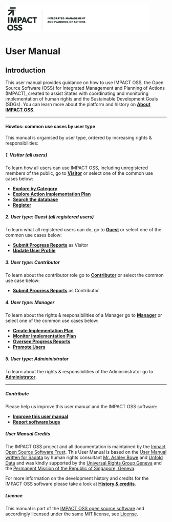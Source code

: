 ![](/assets/logo.png)

# User Manual

## Introduction

This user manual provides guidance on how to use IMPACT OSS, the Open Source Software \(OSS\) for Integrated Management and Planning of Actions \(IMPACT\), created to assist States with coordinating and monitoring implementation of human rights and the Sustainable Development Goals \(SDGs\). You can learn more about the platform and history on [**About IMPACT OSS**](about.md).

---

#### Howtos: common use cases by user type

This manual is organised by user type, ordered by increasing rights & responsibilities:

##### 1. Visitor \(all users\)

To learn how all users can use IMPACT OSS, including unregistered members of the public, go to [**Visitor**](visitors/visitor.md) or select one of the common use cases below:

* [**Explore by Category**](visitors/categories.md)
* [**Explore Action Implementation Plan**](visitors/actions.md)
* [**Search the database**](/visitors/search.md)
* [**Register**](/visitors/register.md)

##### 2. User type: Guest \(all registered users\)

To learn what all registered users can do, go to [**Guest**](/guests/guest.md) or select one of the common use cases below:

* [**Submit Progress Reports**](/guests/reporting.md) as Visitor
* [**Update User Profile**](/guests/user-profile.md)

##### 3. User type: Contributor

To learn about the contributor role go to [**Contributor**](contributors/contributor.md) or select the common use case below:

* [**Submit Progress Reports**](/contributors/reporting.md) as Contributor

##### 4. User type: Manager

To learn about the rights & responsibilities of a Manager go to [**Manager**](managers/manager.md) or select one of the common use cases below:

* [**Create Implementation Plan**](managers/create-implementation-plan.md)
* [**Monitor Implementation Plan**](managers/monitor-implementation-plan.md)
* [**Oversee Progress Reports**](managers/oversee-reporting.md)
* [**Promote Users**](managers/users-admin.md)

##### 5. User type: Admininistrator

To learn about the rights & responsibilities of the Admininistrator go to [**Administrator**](admins/admin.md).

---

##### Contribute

Please help us improve this user manual and the IMPACT OSS software:

* [**Improve this user manual**](/appendix/contribute.md)
* [**Report software bugs**](/appendix/report-bugs.md)

##### User Manual Credits

The IMPACT OSS project and all documentation is maintained by the [Impact Open Source Software Trust](http://impactoss.org/). This User Manual is based on the [User Manual written for Sadata](https://nmrf.gitbooks.io/sadata/content/) by human rights consultant [Mr. Ashley Bowe](https://www.linkedin.com/in/ashley-bowe-a4716019/) and [Unfold Data](http://unfolddata.com/) and was kindly supported by the [Universal Rights Group Geneva](http://www.universal-rights.org/) and the [Permanent Mission of the Republic of Singapore, Geneva](https://www.mfa.gov.sg/content/mfa/overseasmission/geneva.html).

For more information on the development history and credits for the IMPACT OSS software please take a look at **[History & credits](/appendix/history.md)**.

##### Licence

This manual is part of the [IMPACT OSS open source software](https://github.com/impactoss/impactoss-server/) and accordingly licensed under the same MIT license, see [License](LICENSE.md).

